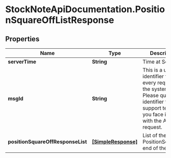 # StockNoteApiDocumentation.PositionSquareOffListResponse

## Properties
Name | Type | Description | Notes
------------ | ------------- | ------------- | -------------
**serverTime** | **String** | Time at Server. | 
**msgId** | **String** | This is a unique identifier for every request into the system. Please quote this identifier to the support team if you face issues with the API request. | 
**positionSquareOffResponseList** | [**[SimpleResponse]**](SimpleResponse.md) | List of the PositionSquareOff end of the day | 


